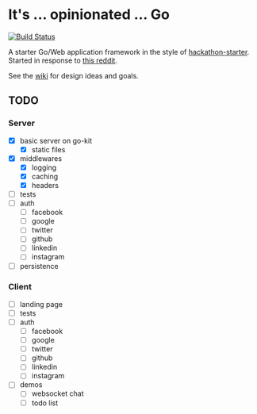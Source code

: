 # It's ... opinionated ... Go

[![Build Status](https://travis-ci.org/gomatic/opinionated.svg?branch=master)](https://travis-ci.org/gomatic/opinionated)

A starter Go/Web application framework in the style of [hackathon-starter](https://github.com/sahat/hackathon-starter). Started in response to [this reddit](https://www.reddit.com/r/golang/comments/4twe9q/hackathonstarter_alternative_in_golang/).

See the [wiki](https://github.com/gomatic/opinionated/wiki) for design ideas and goals.

## TODO

### Server

- [x] basic server on go-kit
  - [x] static files
- [x] middlewares
  - [x] logging
  - [x] caching
  - [x] headers
- [ ] tests
- [ ] auth
  - [ ] facebook
  - [ ] google
  - [ ] twitter
  - [ ] github
  - [ ] linkedin
  - [ ] instagram
- [ ] persistence

### Client

- [ ] landing page
- [ ] tests
- [ ] auth
  - [ ] facebook
  - [ ] google
  - [ ] twitter
  - [ ] github
  - [ ] linkedin
  - [ ] instagram
- [ ] demos
  - [ ] websocket chat
  - [ ] todo list
